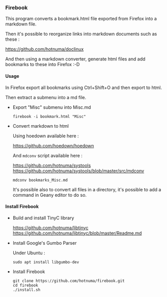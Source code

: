 ### Firebook

This program converts a bookmark.html file exported from Firefox into a markdown file.

Then it's possible to reorganize links into markdown documents such as these :

https://github.com/hotnuma/doclinux  

And then using a markdown converter, generate html files and add bookmarks to these into Firefox :-D



#### Usage

In Firefox export all bookmarks using Ctrl+Shift+O and then export to html.

Then extract a submenu into a md file.

* Export "Misc" submenu into Misc.md
    
    ```
    firebook -i bookmark.html "Misc"
    ```

* Convert markdown to html

    Using hoedown available here :
    
    https://github.com/hoedown/hoedown  
    
    And `mdconv` script available here :
    
    https://github.com/hotnuma/systools  
    https://github.com/hotnuma/systools/blob/master/src/mdconv  
    
    ```
    mdconv bookmarks_Misc.md
    ```
    
    It's possible also to convert all files in a directory, it's possible to add a command in Geany editor to do so.
    


#### Install Firebook

* Build and install TinyC library

    https://github.com/hotnuma/libtinyc  
    https://github.com/hotnuma/libtinyc/blob/master/Readme.md  

* Install Google's Gumbo Parser
    
    Under Ubuntu :
    
    ```
    sudo apt install libgumbo-dev
    ```

* Install Firebook

    ```
    git clone https://github.com/hotnuma/firebook.git
    cd firebook
    ./install.sh
    ```

    
